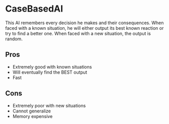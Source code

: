 CaseBasedAI
===========

This AI remembers every decision he makes and their consequences. 
When faced with a known situation, he will either output its best known reaction or try to find a better one.
When faced with a new situation, the output is random.

Pros
----
- Extremely good with known situations
- Will eventually find the BEST output
- Fast

Cons
----
- Extremely poor with new situations
- Cannot generalize
- Memory expensive
